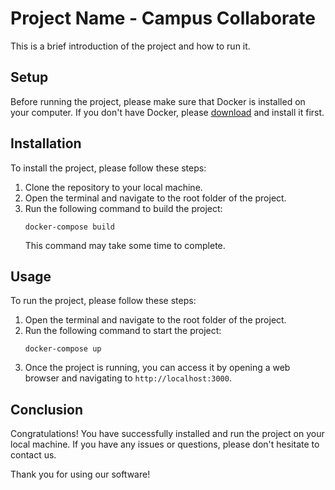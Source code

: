 # Project Name - Campus Collaborate

This is a brief introduction of the project and how to run it.

## Setup

Before running the project, please make sure that Docker is installed on your computer. If you don't have Docker, please [download](https://www.docker.com/products/docker-desktop) and install it first.

## Installation

To install the project, please follow these steps:

1. Clone the repository to your local machine.
2. Open the terminal and navigate to the root folder of the project.
3. Run the following command to build the project:
   ```
   docker-compose build
   ```
   This command may take some time to complete.

## Usage

To run the project, please follow these steps:

1. Open the terminal and navigate to the root folder of the project.
2. Run the following command to start the project:
   ```
   docker-compose up
   ```
3. Once the project is running, you can access it by opening a web browser and navigating to `http://localhost:3000`.

## Conclusion

Congratulations! You have successfully installed and run the project on your local machine. If you have any issues or questions, please don't hesitate to contact us. 

Thank you for using our software!
